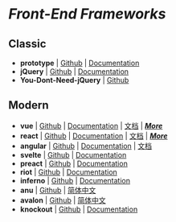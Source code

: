 # _Front-End Frameworks_

## Classic

- **prototype** | [Github](https://github.com/sstephenson/prototype) | [Documentation](http://prototypejs.org/learn/)
- **jQuery** | [Github](https://github.com/jquery/jquery) | [Documentation](http://api.jquery.com/)
- **You-Dont-Need-jQuery** | [Github](https://github.com/nefe/You-Dont-Need-jQuery)

## Modern

- **vue** | [Github](https://github.com/vuejs/vue) | [Documentation](https://vuejs.org/) | [文档](https://cn.vuejs.org/index.html) | [_**More**_](./vue.md)
- **react** | [Github](https://github.com/facebook/react) | [Documentation](https://reactjs.org/) | [文档](https://doc.react-china.org/) | [_**More**_](./react.md)
- **angular** | [Github](https://github.com/angular/angular) | [Documentation](https://angular.io/) | [文档](https://angular.cn/)
- **svelte** | [Github](https://github.com/sveltejs/svelte) | [Documentation](https://svelte.technology/)
- **preact** | [Github](https://github.com/developit/preact) | [Documentation](https://preactjs.com/)
- **riot** | [Github](https://github.com/riot/riot) | [Documentation]( http://riotjs.com/)
- **inferno** | [Github](https://github.com/infernojs/inferno) | [Documentation](https://infernojs.org/)
- **anu** | [Github](https://rubylouvre.github.io/anu/) | [简体中文](https://infernojs.org/)
- **avalon** | [Github](https://github.com/RubyLouvre/avalon) | [简体中文](http://avalonjs.coding.me/)
- **knockout** | [Github](https://github.com/knockout/knockout) | [Documentation](http://knockoutjs.com/documentation/introduction.html)


